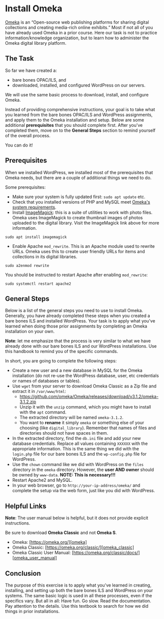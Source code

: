 # Install Omeka

[Omeka][omeka] is an <q>Open-source web publishing platforms for sharing digital collections and creating media-rich online exhibits.</q>
Most if not all of you have already used Omeka in a prior course.
Here our task is not to practice information/knowledge organization, but to learn how to administer the Omeka digital library platform.

## The Task

So far we have created a:

- bare bones OPAC/ILS, and
- downloaded, installed, and configured WordPress on our servers.

We will use the same basic process to download, install, and configure Omeka.

Instead of providing comprehensive instructions, your goal is to take what you learned from the
bare bones OPAC/ILS and WordPress assignments, and apply them to the Omeka installation and setup.
Below are some additional **prerequisites** that you should complete first.
After you've completed them, move on to the **General Steps** section to
remind yourself of the overall process.

You can do it!

## Prerequisites

When we installed WordPress, we installed most of the prerequisites that Omeka needs, but
there are a couple of additional things we need to do.

Some prerequisites:

- Make sure your system is fully updated first: `sudo apt update` etc.
- Check that you installed versions of PHP and MySQL meet [Omeka's system requirements][system_requirements_omeka].
- Install [ImageMagick][imagemagick]: this is a suite of utilities to work with photo files.
  Omeka uses ImageMagick to create thumbnail images of photos uploaded to the digital library.
  Visit the ImageMagick link above for more information.

```
sudo apt install imagemagick
```

- Enable Apache `mod_rewrite`.
  This is an Apache module used to rewrite URLs.
  Omeka uses this to create user friendly URLs for items and collections in its digital libraries.

```
sudo a2enmod rewrite
```

You should be instructed to restart Apache after enabling `mod_rewrite`:

```
sudo systemctl restart apache2
```

## General Steps

Below is a list of the general steps you need to use to install Omeka.
Generally, you have already completed these steps when you created a bare bones ILS and installed WordPress.
Your task is to apply what you've learned when doing those prior assignments by completing an Omeka installation on your own.

**Note**: let me emphasize that the process is very similar to what
we have already done with our bare bones ILS and our WordPress installations.
Use this handbook to remind you of the specific commands.

In short, you are going to complete the following steps:

- Create a new user and a new database in MySQL for the Omeka installation
  (do not re-use the WordPress database, user, etc credentials or names of databases or tables).
- Use `wget` from your server to download Omeka Classic as a Zip file and extract it in `/var/www/html`:
    - https://github.com/omeka/Omeka/releases/download/v3.1.2/omeka-3.1.2.zip
    - Unzip it with the `unzip` command, which you might have to install with the `apt` command.
    - The extracted directory will be named `omeka-3.1.2`.
    - You want to **rename** it simply `omeka` or something else of your choosing (like `digital_library`).
      Remember that names of files and directories should not have spaces in them.
- In the extracted directory, find the `db.ini` file and add your new database credentials.
  Replace all values containing `XXXXXX` with the appropriate information.
  This is the same thing we did with the `login.php` file for our bare bones ILS and the `wp-config.php` file for WordPress.
- Use the `chown` command like we did with WordPress on the `files` directory in the `omeka` directory.
  However, the **user AND owner** should be owned by `www-data`. **NOTE: This is necessary!!!**
- Restart Apache2 and MySQL.
- In your web browser, go to `http://your-ip-address/omeka/` and complete the setup via the web form, just like you did with WordPress.

## Helpful Links

**Note**: The user manual below is helpful, but it does not provide explicit instructions.

Be sure to download **Omeka Classic** and not **Omeka S**.

- Omeka: [https://omeka.org/][omeka]
- Omeka Classic: [https://omeka.org/classic/][omeka_classic]
- Omeka Classic User Manual: [https://omeka.org/classic/docs/][omeka_user_manual]

## Conclusion

The purpose of this exercise is to apply what you've learned in
creating, installing, and setting up both the bare bones ILS and WordPress on your systems.
The same basic logic is used in all these processes, even if the specifics vary.
But all in all:
Have fun.
Go slow.
Read the documentation.
Pay attention to the details.
Use this textbook to search for how we did things in prior installations.

[imagemagick]:https://imagemagick.org/index.php
[omeka_classic]:https://omeka.org/classic/
[omeka]:https://omeka.org/
[omeka_user_manual]:https://omeka.org/classic/docs/
[system_requirements_omeka]:https://omeka.org/classic/docs/Installation/System_Requirements/
